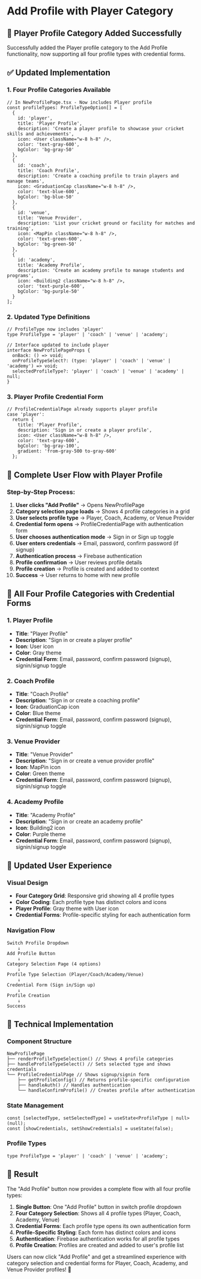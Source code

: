 # Add Profile with Player Category

## 🎯 **Player Profile Category Added Successfully**

Successfully added the Player profile category to the Add Profile functionality, now supporting all four profile types with credential forms.

## ✅ **Updated Implementation**

### **1. Four Profile Categories Available**
```tsx
// In NewProfilePage.tsx - Now includes Player profile
const profileTypes: ProfileTypeOption[] = [
  {
    id: 'player',
    title: 'Player Profile',
    description: 'Create a player profile to showcase your cricket skills and achievements',
    icon: <User className="w-8 h-8" />,
    color: 'text-gray-600',
    bgColor: 'bg-gray-50'
  },
  {
    id: 'coach',
    title: 'Coach Profile',
    description: 'Create a coaching profile to train players and manage teams',
    icon: <GraduationCap className="w-8 h-8" />,
    color: 'text-blue-600',
    bgColor: 'bg-blue-50'
  },
  {
    id: 'venue',
    title: 'Venue Provider',
    description: 'List your cricket ground or facility for matches and training',
    icon: <MapPin className="w-8 h-8" />,
    color: 'text-green-600',
    bgColor: 'bg-green-50'
  },
  {
    id: 'academy',
    title: 'Academy Profile',
    description: 'Create an academy profile to manage students and programs',
    icon: <Building2 className="w-8 h-8" />,
    color: 'text-purple-600',
    bgColor: 'bg-purple-50'
  }
];
```

### **2. Updated Type Definitions**
```tsx
// ProfileType now includes 'player'
type ProfileType = 'player' | 'coach' | 'venue' | 'academy';

// Interface updated to include player
interface NewProfilePageProps {
  onBack: () => void;
  onProfileTypeSelect?: (type: 'player' | 'coach' | 'venue' | 'academy') => void;
  selectedProfileType?: 'player' | 'coach' | 'venue' | 'academy' | null;
}
```

### **3. Player Profile Credential Form**
```tsx
// ProfileCredentialPage already supports player profile
case 'player':
  return {
    title: 'Player Profile',
    description: 'Sign in or create a player profile',
    icon: <User className="w-8 h-8" />,
    color: 'text-gray-600',
    bgColor: 'bg-gray-100',
    gradient: 'from-gray-500 to-gray-600'
  };
```

## 🚀 **Complete User Flow with Player Profile**

### **Step-by-Step Process:**
1. **User clicks "Add Profile"** → Opens NewProfilePage
2. **Category selection page loads** → Shows 4 profile categories in a grid
3. **User selects profile type** → Player, Coach, Academy, or Venue Provider
4. **Credential form opens** → ProfileCredentialPage with authentication form
5. **User chooses authentication mode** → Sign in or Sign up toggle
6. **User enters credentials** → Email, password, confirm password (if signup)
7. **Authentication process** → Firebase authentication
8. **Profile confirmation** → User reviews profile details
9. **Profile creation** → Profile is created and added to context
10. **Success** → User returns to home with new profile

## 🎨 **All Four Profile Categories with Credential Forms**

### **1. Player Profile**
- **Title**: "Player Profile"
- **Description**: "Sign in or create a player profile"
- **Icon**: User icon
- **Color**: Gray theme
- **Credential Form**: Email, password, confirm password (signup), signin/signup toggle

### **2. Coach Profile**
- **Title**: "Coach Profile"
- **Description**: "Sign in or create a coaching profile"
- **Icon**: GraduationCap icon
- **Color**: Blue theme
- **Credential Form**: Email, password, confirm password (signup), signin/signup toggle

### **3. Venue Provider**
- **Title**: "Venue Provider"
- **Description**: "Sign in or create a venue provider profile"
- **Icon**: MapPin icon
- **Color**: Green theme
- **Credential Form**: Email, password, confirm password (signup), signin/signup toggle

### **4. Academy Profile**
- **Title**: "Academy Profile"
- **Description**: "Sign in or create an academy profile"
- **Icon**: Building2 icon
- **Color**: Purple theme
- **Credential Form**: Email, password, confirm password (signup), signin/signup toggle

## 📱 **Updated User Experience**

### **Visual Design**
- **Four Category Grid**: Responsive grid showing all 4 profile types
- **Color Coding**: Each profile type has distinct colors and icons
- **Player Profile**: Gray theme with User icon
- **Credential Forms**: Profile-specific styling for each authentication form

### **Navigation Flow**
```
Switch Profile Dropdown
    ↓
Add Profile Button
    ↓
Category Selection Page (4 options)
    ↓
Profile Type Selection (Player/Coach/Academy/Venue)
    ↓
Credential Form (Sign in/Sign up)
    ↓
Profile Creation
    ↓
Success
```

## 🔧 **Technical Implementation**

### **Component Structure**
```tsx
NewProfilePage
├── renderProfileTypeSelection() // Shows 4 profile categories
├── handleProfileTypeSelect() // Sets selected type and shows credentials
└── ProfileCredentialPage // Shows signup/signin form
    ├── getProfileConfig() // Returns profile-specific configuration
    ├── handleAuth() // Handles authentication
    └── handleConfirmProfile() // Creates profile after authentication
```

### **State Management**
```tsx
const [selectedType, setSelectedType] = useState<ProfileType | null>(null);
const [showCredentials, setShowCredentials] = useState(false);
```

### **Profile Types**
```tsx
type ProfileType = 'player' | 'coach' | 'venue' | 'academy';
```

## 🎉 **Result**

The "Add Profile" button now provides a complete flow with all four profile types:

1. **Single Button**: One "Add Profile" button in switch profile dropdown
2. **Four Category Selection**: Shows all 4 profile types (Player, Coach, Academy, Venue)
3. **Credential Forms**: Each profile type opens its own authentication form
4. **Profile-Specific Styling**: Each form has distinct colors and icons
5. **Authentication**: Firebase authentication works for all profile types
6. **Profile Creation**: Profiles are created and added to user's profile list

Users can now click "Add Profile" and get a streamlined experience with category selection and credential forms for Player, Coach, Academy, and Venue Provider profiles! 🎉
